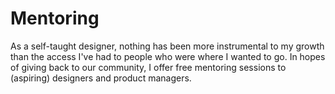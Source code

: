 # Mentoring
As a self-taught designer, nothing has been more instrumental to my growth than the access I've had to people who were where I wanted to go. In hopes of giving back to our community, I offer free mentoring sessions to (aspiring) designers and product managers. 